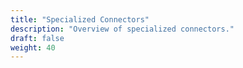 ```yaml
---
title: "Specialized Connectors"
description: "Overview of specialized connectors."
draft: false
weight: 40
---
```

